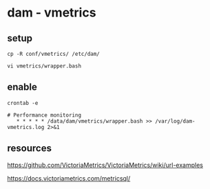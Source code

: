 # dam - vmetrics

## setup

    cp -R conf/vmetrics/ /etc/dam/

	vi vmetrics/wrapper.bash

## enable

```
crontab -e

# Performance monitoring
   * * * * * /data/dam/vmetrics/wrapper.bash >> /var/log/dam-vmetrics.log 2>&1
```

## resources

https://github.com/VictoriaMetrics/VictoriaMetrics/wiki/url-examples

https://docs.victoriametrics.com/metricsql/

